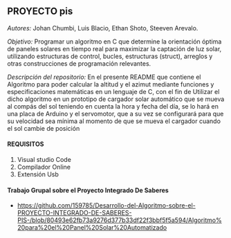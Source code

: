 ## PROYECTO pis
*Autores:* Johan Chumbi, Luis Blacio, Ethan Shoto, Steeven Arevalo.

*Objetivo:* Programar un algoritmo en C que determine la orientación óptima de paneles solares en tiempo real para maximizar la captación de luz solar, utilizando estructuras de control, bucles, estructuras (struct), arreglos y otras construcciones de programación relevantes.

*Descripción del repositorio:* En el presente README que contiene el Algoritmo para poder calcular la altitud y el azimut mediante funciones y especificaciones matemáticas en un lenguaje de C, con el fin de Utilizar el dicho algoritmo en un prototipo de cargador solar automático que se mueva  al compás del sol teniendo en cuenta la hora y fecha del día, se lo hará en una placa de Arduino y el servomotor, que a su vez se configurará para que su velocidad sea mínima al momento de que se mueva el cargador cuando el sol cambie de posición

#### REQUISITOS

1. Visual studio Code
2. ⁠Compilador Online 
3. ⁠Extensión Usb 
  
#### Trabajo Grupal sobre el Proyecto Integrado De Saberes
- https://github.com/159785/Desarrollo-del-Algoritmo-sobre-el-PROYECTO-INTEGRADO-DE-SABERES-PIS-/blob/80493e62fb73a9276d377b33df22f3bbf5f5a594/Algoritmo%20para%20el%20Panel%20Solar%20Automatizado
